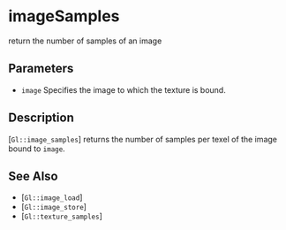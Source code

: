# imageSamples
return the number of samples of an image

## Parameters
- `image`
  Specifies the image to which the texture is bound.

## Description
[`Gl::image_samples`] returns the number of samples per texel of the
  image bound to `image`.

## See Also
- [`Gl::image_load`]
- [`Gl::image_store`]
- [`Gl::texture_samples`]
